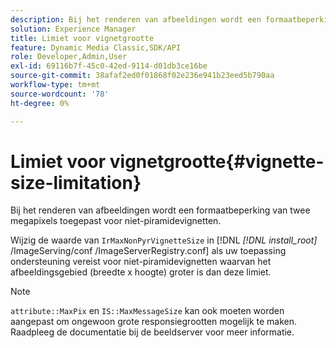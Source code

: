 ```yaml
---
description: Bij het renderen van afbeeldingen wordt een formaatbeperking van twee megapixels toegepast voor niet-piramidevignetten.
solution: Experience Manager
title: Limiet voor vignetgrootte
feature: Dynamic Media Classic,SDK/API
role: Developer,Admin,User
exl-id: 69116b7f-45c0-42ed-9114-d01db3ce16be
source-git-commit: 38afaf2ed0f01868f02e236e941b23eed5b790aa
workflow-type: tm+mt
source-wordcount: '78'
ht-degree: 0%

---
```


# Limiet voor vignetgrootte{#vignette-size-limitation}

Bij het renderen van afbeeldingen wordt een formaatbeperking van twee megapixels toegepast voor niet-piramidevignetten.

Wijzig de waarde van `IrMaxNonPyrVignetteSize` in [!DNL *[!DNL install_root]* /ImageServing/conf /ImageServerRegistry.conf] als uw toepassing ondersteuning vereist voor niet-piramidevignetten waarvan het afbeeldingsgebied (breedte x hoogte) groter is dan deze limiet.

>[!NOTE]
>
>`attribute::MaxPix` en `IS::MaxMessageSize` kan ook moeten worden aangepast om ongewoon grote responsiegrootten mogelijk te maken. Raadpleeg de documentatie bij de beeldserver voor meer informatie.
